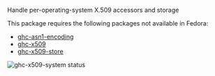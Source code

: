 Handle per-operating-system X.509 accessors and storage

This package requires the following packages not available in Fedora:

* [ghc-asn1-encoding](../ghc-asn1-encoding)
* [ghc-x509](../ghc-x509)
* [ghc-x509-store](../ghc-x509-store)

![ghc-x509-system status](https://copr.fedorainfracloud.org/coprs/dshea/bdcs-haskell-deps/package/ghc-x509-system/status_image/last_build.png)
